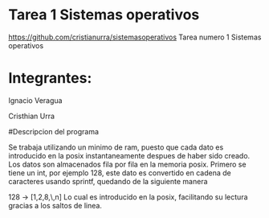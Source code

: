 # Tarea 1 Sistemas operativos
https://github.com/cristianurra/sistemasoperativos
Tarea numero 1 Sistemas operativos
# Integrantes:
Ignacio Veragua

Cristhian Urra

#Descripcion del programa

Se trabaja utilizando un minimo de ram, puesto que cada dato es introducido en la posix instantaneamente despues de haber sido creado. 
Los datos son almacenados fila por fila en la memoria posix.
Primero se tiene un int, por ejemplo 128, este dato es convertido en cadena de caracteres usando sprintf, quedando de la siguiente manera

128 -> [1,2,8,&#92;,n]
Lo cual es introducido en la posix, facilitando su lectura gracias a los saltos de linea.
